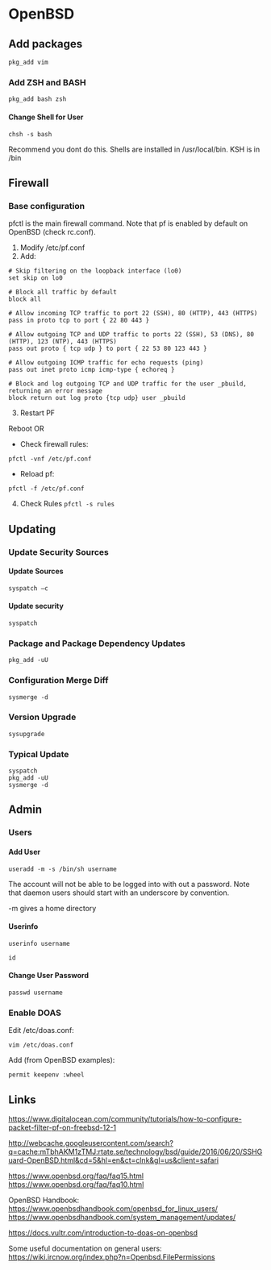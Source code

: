 # OpenBSD

## Add packages 
`pkg_add vim`

### Add ZSH and BASH
`pkg_add bash zsh`

#### Change Shell for User
```chsh -s bash```

Recommend you dont do this. Shells are installed in /usr/local/bin. KSH is in /bin

## Firewall 

### Base configuration

pfctl is the main firewall command. Note that pf is enabled by default on OpenBSD (check rc.conf).

1. Modify /etc/pf.conf 
2. Add: 
```
# Skip filtering on the loopback interface (lo0)
set skip on lo0
 
# Block all traffic by default
block all
 
# Allow incoming TCP traffic to port 22 (SSH), 80 (HTTP), 443 (HTTPS)
pass in proto tcp to port { 22 80 443 }

# Allow outgoing TCP and UDP traffic to ports 22 (SSH), 53 (DNS), 80 (HTTP), 123 (NTP), 443 (HTTPS)
pass out proto { tcp udp } to port { 22 53 80 123 443 }
 
# Allow outgoing ICMP traffic for echo requests (ping)
pass out inet proto icmp icmp-type { echoreq }
 
# Block and log outgoing TCP and UDP traffic for the user _pbuild, returning an error message
block return out log proto {tcp udp} user _pbuild
```

3. Restart PF

Reboot
OR

- Check firewall rules:
```
pfctl -vnf /etc/pf.conf
```

- Reload pf:
```
pfctl -f /etc/pf.conf
```

4. Check Rules 
```pfctl -s rules```
 
## Updating 

### Update Security Sources

#### Update Sources 
`syspatch –c`

#### Update security
`syspatch`

### Package and Package Dependency Updates
`pkg_add -uU`

### Configuration Merge Diff
`sysmerge -d`

### Version Upgrade
`sysupgrade`

### Typical Update
```
syspatch
pkg_add -uU
sysmerge -d
```

## Admin

### Users

#### Add User

```useradd -m -s /bin/sh username```

The account will not be able to be logged into with out a password. Note that daemon users should start with an underscore by convention.

-m gives a home directory

#### Userinfo

`userinfo username`

`id`

#### Change User Password
```passwd username```

### Enable DOAS

Edit /etc/doas.conf:

```
vim /etc/doas.conf
```

Add (from OpenBSD examples):

```
permit keepenv :wheel
```

## Links

https://www.digitalocean.com/community/tutorials/how-to-configure-packet-filter-pf-on-freebsd-12-1

http://webcache.googleusercontent.com/search?q=cache:mTbhAKM1zTMJ:rtate.se/technology/bsd/guide/2016/06/20/SSHGuard-OpenBSD.html&cd=5&hl=en&ct=clnk&gl=us&client=safari

https://www.openbsd.org/faq/faq15.html
https://www.openbsd.org/faq/faq10.html

OpenBSD Handbook:
https://www.openbsdhandbook.com/openbsd_for_linux_users/
https://www.openbsdhandbook.com/system_management/updates/

https://docs.vultr.com/introduction-to-doas-on-openbsd

Some useful documentation on general users:
https://wiki.ircnow.org/index.php?n=Openbsd.FilePermissions

